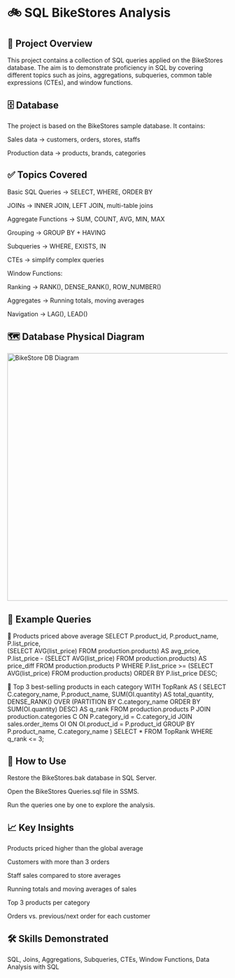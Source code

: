 # 🚲 SQL BikeStores Analysis



## 📌 Project Overview

This project contains a collection of SQL queries applied on the BikeStores database.
The aim is to demonstrate proficiency in SQL by covering different topics such as joins, aggregations, subqueries, common table expressions (CTEs), and window functions.

## 🗄️ Database

The project is based on the BikeStores sample database.
It contains:

Sales data → customers, orders, stores, staffs

Production data → products, brands, categories 


## ✅ Topics Covered

Basic SQL Queries → SELECT, WHERE, ORDER BY

JOINs → INNER JOIN, LEFT JOIN, multi-table joins

Aggregate Functions → SUM, COUNT, AVG, MIN, MAX

Grouping → GROUP BY + HAVING

Subqueries → WHERE, EXISTS, IN

CTEs → simplify complex queries

Window Functions:

Ranking → RANK(), DENSE_RANK(), ROW_NUMBER()

Aggregates → Running totals, moving averages

Navigation → LAG(), LEAD()

## 🗺️ Database Physical Diagram
<img width="616" height="566" alt="BikeStore DB Diagram" src="https://github.com/user-attachments/assets/c3dbe82c-15b7-4cfc-8fd4-712478033b20" />


## 📌 Example Queries

🔹 Products priced above average
SELECT P.product_id, 
       P.product_name, 
       P.list_price,  
       (SELECT AVG(list_price) FROM production.products) AS avg_price,
       P.list_price - (SELECT AVG(list_price) FROM production.products) AS price_diff
FROM production.products P
WHERE P.list_price >= (SELECT AVG(list_price) FROM production.products)
ORDER BY P.list_price DESC;

🔹 Top 3 best-selling products in each category
WITH TopRank AS (
    SELECT  C.category_name, 
            P.product_name, 
            SUM(OI.quantity) AS total_quantity, 
            DENSE_RANK() OVER (PARTITION BY C.category_name ORDER BY SUM(OI.quantity) DESC) AS q_rank
    FROM production.products P 
    JOIN production.categories C ON P.category_id = C.category_id
    JOIN sales.order_items OI ON OI.product_id = P.product_id
    GROUP BY P.product_name, C.category_name
)
SELECT *
FROM TopRank
WHERE q_rank <= 3;



## 🚀 How to Use


Restore the BikeStores.bak database in SQL Server.

Open the BikeStores Queries.sql file in SSMS.

Run the queries one by one to explore the analysis.


## 📈 Key Insights


Products priced higher than the global average

Customers with more than 3 orders

Staff sales compared to store averages

Running totals and moving averages of sales

Top 3 products per category

Orders vs. previous/next order for each customer


## 🛠️ Skills Demonstrated

SQL, Joins, Aggregations, Subqueries, CTEs, Window Functions, Data Analysis with SQL
